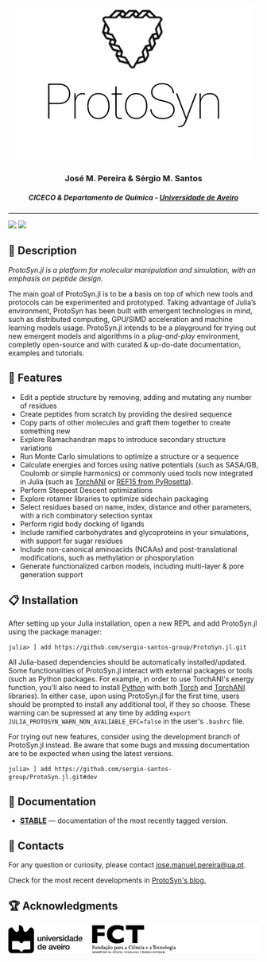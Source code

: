 <p align="center"> 
  <img src="./docs/src/assets/logo-white.png" alt="Logo">
</p>
<h3 align="center"> José M. Pereira & Sérgio M. Santos </h3>
<h5 align="center"> CICECO & Departamento de Química - <a href="https://www.ua.pt">Universidade de Aveiro</a></h5>


---


[![][docs-stable-img]][docs-stable-url] [![][build-status-img]][build-status-url]

## :scroll: Description

_ProtoSyn.jl is a platform for molecular manipulation and simulation, with an emphasis on peptide design._

The main goal of ProtoSyn.jl is to be a basis on top of which new tools and protocols can be experimented and prototyped. Taking advantage of Julia’s environment, ProtoSyn has been built with emergent technologies in mind, such as distributed computing, GPU/SIMD acceleration and machine learning models usage. ProtoSyn.jl intends to be a playground for trying out new emergent models and algorithms in a *plug-and-play* environment, completly open-source and with curated & up-do-date documentation, examples and tutorials.


## :round_pushpin: Features

* Edit a peptide structure by removing, adding and mutating any number of residues
* Create peptides from scratch by providing the desired sequence
* Copy parts of other molecules and graft them together to create something new
* Explore Ramachandran maps to introduce secondary structure variations 
* Run Monte Carlo simulations to optimize a structure or a sequence
* Calculate energies and forces using native potentials (such as SASA/GB, Coulomb or simple harmonics) or commonly used tools now integrated in Julia (such as [TorchANI](https://github.com/aiqm/torchani) or [REF15 from PyRosetta](https://www.rosettacommons.org/docs/latest/rosetta_basics/scoring/score-types)).
* Perform Steepest Descent optimizations
* Explore rotamer libraries to optimize sidechain packaging
* Select residues based on name, index, distance and other parameters, with a rich combinatory selection syntax
* Perform rigid body docking of ligands
* Include ramified carbohydrates and glycoproteins in your simulations, with support for sugar residues
* Include non-canonical aminoacids (NCAAs) and post-translational modifications, such as methylation or phosporylation
* Generate functionalized carbon models, including multi-layer & pore generation support


## :clipboard: Installation

After setting up your Julia installation, open a new REPL and add ProtoSyn.jl using the package manager:

```@julia
julia> ] add https://github.com/sergio-santos-group/ProtoSyn.jl.git
```

All Julia-based dependencies should be automatically installed/updated. Some functionalities of ProtoSyn.jl interact with external packages or tools (such as Python packages. For example, in order to use TorchANI's energy function, you'll also need to install [Python](https://www.python.org/downloads/) with both [Torch](https://pytorch.org/get-started/locally/) and [TorchANI](https://aiqm.github.io/torchani/start.html) libraries). In either case, upon using ProtoSyn.jl for the first time, users should be prompted to install any additional tool, if they so choose. These warning can be supressed at any time by adding `export JULIA_PROTOSYN_WARN_NON_AVALIABLE_EFC=false` in the user's `.bashrc` file.

For trying out new features, consider using the development branch of ProtoSyn.jl instead. Be aware that some bugs and missing documentation are to be expected when using the latest versions.

```@julia
julia> ] add https://github.com/sergio-santos-group/ProtoSyn.jl.git#dev
```

## :book: Documentation

- [**STABLE**][docs-stable-url] &mdash; documentation of the most recently tagged version.


## :email: Contacts

For any question or curiosity, please contact jose.manuel.pereira@ua.pt.

Check for the most recent developments in [ProtoSyn's blog.](https://sites.google.com/view/protosyn-jl/about)


## :trophy: Acknowledgments

<p align="center"> 
  <img src="./docs/src/assets/ProtoSyn-acknowledgments.png" alt="Logo">
</p>


[docs-stable-img]: https://img.shields.io/badge/docs-stable-blue.svg
[docs-stable-url]: https://sergio-santos-group.github.io/ProtoSyn.jl/stable

[build-status-img]: https://travis-ci.org/sergio-santos-group/ProtoSyn.jl.svg?branch=master
[build-status-url]: https://travis-ci.org/sergio-santos-group/ProtoSyn.jl
